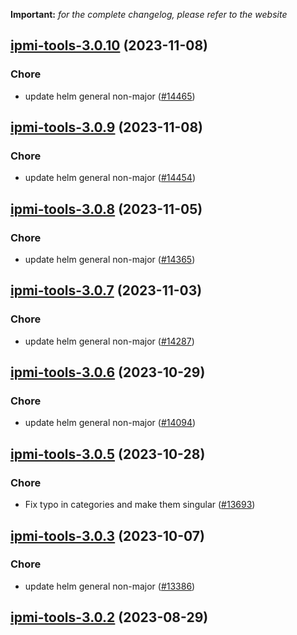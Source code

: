 **Important:**
*for the complete changelog, please refer to the website*




## [ipmi-tools-3.0.10](https://github.com/truecharts/charts/compare/ipmi-tools-3.0.9...ipmi-tools-3.0.10) (2023-11-08)

### Chore

- update helm general non-major ([#14465](https://github.com/truecharts/charts/issues/14465))
  
  


## [ipmi-tools-3.0.9](https://github.com/truecharts/charts/compare/ipmi-tools-3.0.8...ipmi-tools-3.0.9) (2023-11-08)

### Chore

- update helm general non-major ([#14454](https://github.com/truecharts/charts/issues/14454))
  
  


## [ipmi-tools-3.0.8](https://github.com/truecharts/charts/compare/ipmi-tools-3.0.7...ipmi-tools-3.0.8) (2023-11-05)

### Chore

- update helm general non-major ([#14365](https://github.com/truecharts/charts/issues/14365))
  
  


## [ipmi-tools-3.0.7](https://github.com/truecharts/charts/compare/ipmi-tools-3.0.6...ipmi-tools-3.0.7) (2023-11-03)

### Chore

- update helm general non-major ([#14287](https://github.com/truecharts/charts/issues/14287))
  
  


## [ipmi-tools-3.0.6](https://github.com/truecharts/charts/compare/ipmi-tools-3.0.5...ipmi-tools-3.0.6) (2023-10-29)

### Chore

- update helm general non-major ([#14094](https://github.com/truecharts/charts/issues/14094))
  
  


## [ipmi-tools-3.0.5](https://github.com/truecharts/charts/compare/ipmi-tools-3.0.3...ipmi-tools-3.0.5) (2023-10-28)

### Chore

- Fix typo in categories and make them singular ([#13693](https://github.com/truecharts/charts/issues/13693))
  
  


## [ipmi-tools-3.0.3](https://github.com/truecharts/charts/compare/ipmi-tools-3.0.2...ipmi-tools-3.0.3) (2023-10-07)

### Chore

- update helm general non-major ([#13386](https://github.com/truecharts/charts/issues/13386))
  
  


## [ipmi-tools-3.0.2](https://github.com/truecharts/charts/compare/ipmi-tools-4.0.0...ipmi-tools-3.0.2) (2023-08-29)

